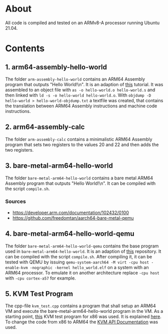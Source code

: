 # About

All code is compiled and tested on an ARMv8-A processor running Ubuntu 21.04.


# Contents

## 1. arm64-assembly-hello-world

The folder `arm-assembly-hello-world` contains an ARM64 Assembly program that outputs "Hello World!\n".
It is an adaption of [this](https://peterdn.com/post/2020/08/22/hello-world-in-arm64-assembly/) tutorial.
It was assembled to an object file with `as -o hello-world.o hello-world.s` and then linked with `ld -s -o hello-world hello-world.o`.
With `objdump -D hello-world > hello-world-objdump.txt` a textfile was created, that contains the translation between ARM64 Assembly instructions and machine code instructions.


## 2. arm64-assembly-calc

The folder `arm-assembly-calc` contains a minimalistic ARM64 Assembly program that sets two registers to the values 20 and 22 and then adds the two registers.


## 3. bare-metal-arm64-hello-world

The folder `bare-metal-arm64-hello-world` contains a bare metal ARM64 Assembly program that outputs "Hello World!\n".
It can be compiled with the script `compile.sh`.

### Sources
- https://developer.arm.com/documentation/102432/0100
- https://github.com/freedomtan/aarch64-bare-metal-qemu

## 4. bare-metal-arm64-hello-world-qemu

The folder `bare-metal-arm64-hello-world-qemu` contains the base program used in `bare-metal-arm64-hello-world`.
It is an adaption of [this](https://github.com/freedomtan/aarch64-bare-metal-qemu) repository.
It can be compiled with the script `compile.sh`.
After compiling it, it can be tested with QEMU by issuing `qemu-system-aarch64 -M virt -cpu host -enable-kvm -nographic -kernel hello_world.elf` on a system with an ARM64 processor.
To emulate it on another architecture replace `-cpu host` with `-cpu cortex-a57` for example.

## 5. KVM Test Program

The cpp-file `kvm_test.cpp` contains a program that shall setup an ARM64 VM and execute the bare-metal-arm64-hello-world program in the VM.
As a starting point, [this](https://lwn.net/Articles/658512/) KVM test program for x86 was used.
It is explained [here](https://lwn.net/Articles/658511/).
To change the code from x86 to ARM64 the [KVM API Documentation](https://www.kernel.org/doc/html/latest/virt/kvm/api.html) was used.
